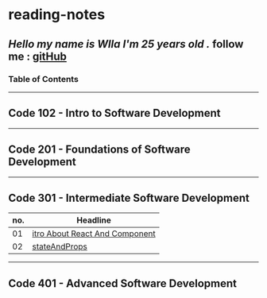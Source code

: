 # reading-notes

***Hello my name is Wlla I'm 25 years old .***
follow me : [gitHub](https://github.com/WllaTalafha)
---

### Table of Contents
---
## Code 102 - Intro to Software Development
---
## Code 201 - Foundations of Software Development
---
## Code 301 - Intermediate Software Development

| no. | Headline |
| --- | ----------- |
| 01 | [itro About React And Component](https://github.com/WllaTalafha/reading-notes/blob/main/itroAboutReactAndComponent.md) |
| 02 |  [stateAndProps](https://github.com/WllaTalafha/reading-notes/blob/main/stateAndProps.md) |                                                                                    |

---
## Code 401 - Advanced Software Development
